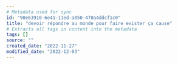 ```yaml
---
# Metadata used for sync
id: "90e63910-6e41-11ed-a850-470a4ddcf1c0"
title: "devoir répondre au monde pour faire exister ça cause"
# Extracts all tags in content into the metadata
tags: []
source: ""
created_date: "2022-11-27"
modified_date: "2022-12-03"
---
```

